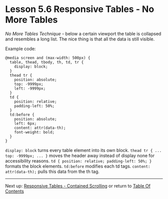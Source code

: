 # Lesson 5.6 Responsive Tables - No More Tables

*No More Tables Technique* - below a certain viewport the table is collapsed and resembles a long list. The nice thing is that all the data is still visible. 

Example code:
```
@media screen and (max-width: 500px) {
  table, thead, tbody, th, td, tr {
    display: block;
  }
  thead tr {
    position: absolute;
    top: -9999px;
    left: -9999px;
  }
  td {
    position: relative;
    padding-left: 50%;
  }
  td:before {
    position: absolute;
    left: 6px;
    content: attr(data-th);
    font-weight: bold;
  }
}
```

`display: block` turns every table element into its own block.
`thead tr { ... top: -9999px; ... }` moves the header away instead of display none for accessibility reasons.
`td { position: relative; padding-left: 50%; }` formats the block elements.
`td:before` modifies each td tags. 
`content: attr(data-th);` pulls this data from the th tag.

- - -
Next up: [Responsive Tables - Contained Scrolling](ND024_Part2_Lesson05_07.md) or return to [Table Of Contents](./ND024_TableOfContents.md)
